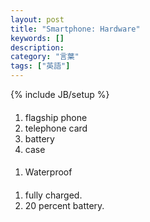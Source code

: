 ```yaml
---
layout: post
title: "Smartphone: Hardware"
keywords: []
description: 
category: "言葉"
tags: ["英語"]
---
```

{% include JB/setup %}

####
1. flagship phone
2. telephone card
3. battery
4. case


#### 
1. Waterproof

####
1. fully charged.
2. 20 percent battery.
